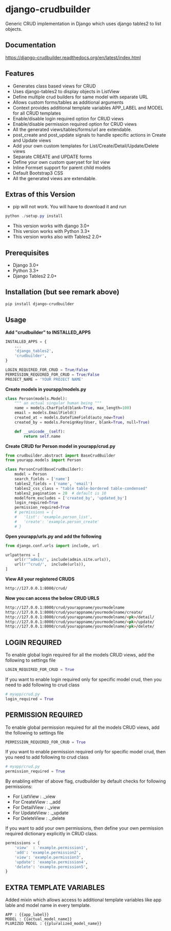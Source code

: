 # django-crudbuilder

Generic CRUD implementation in Django which uses django tables2 to list objects.

## Documentation


https://django-crudbuilder.readthedocs.org/en/latest/index.html

## Features

- Generates class based views for CRUD
- Uses django-tables2 to display objects in ListView
- Define multiple crud builders for same model with separate URL
- Allows custom forms/tables as additional arguments
- Context provides additional template variables APP_LABEL and MODEL for all CRUD templates
- Enable/disable login required option for CRUD views
- Enable/disable permission required option for CRUD views
- All the generated views/tables/forms/url are extendable.
- post_create and post_update signals to handle specific actions in Create and Update views
- Add your own custom templates for List/Create/Detail/Update/Delete views
- Separate CREATE and UPDATE forms
- Define your own custom queryset for list view
- Inline Formset support for parent child models
- Default Bootstrap3 CSS
- All the generated views are extendable.

## Extras of this Version

- pip will not work. You will have to download it and run

```powershell
python ./setup.py install
```
- This version works with django 3.0+
- This version works with Python 3.3+
- This version works also with Tables2 2.0+

## Prerequisites

- Django 3.0+
- Python 3.3+
- Django Tables2 2.0+

## Installation (but see remark above)

```powershell
pip install django-crudbuilder
```

## Usage

**Add "crudbuilder" to INSTALLED_APPS**

```python
INSTALLED_APPS = {
    ...
    'django_tables2',
    'crudbuilder',
}

LOGIN_REQUIRED_FOR_CRUD = True/False
PERMISSION_REQUIRED_FOR_CRUD = True/False
PROJECT_NAME = 'YOUR PROJECT NAME'

```

**Create models in yourapp/models.py**

```python
class Person(models.Model):
    """ an actual singular human being """
    name = models.CharField(blank=True, max_length=100)
    email = models.EmailField()
    created_at = models.DateTimeField(auto_now=True)
    created_by = models.ForeignKey(User, blank=True, null=True)

    def __unicode__(self):
        return self.name
```

**Create CRUD for Person model in yourapp/crud.py**

```python
from crudbuilder.abstract import BaseCrudBuilder
from yourapp.models import Person

class PersonCrud(BaseCrudBuilder):
    model = Person
    search_fields = ['name']
    tables2_fields = ('name', 'email')
    tables2_css_class = "table table-bordered table-condensed"
    tables2_pagination = 20  # default is 10
    modelform_excludes = ['created_by', 'updated_by']
    login_required=True
    permission_required=True
    # permissions = {
    #   'list': 'example.person_list',
    #	'create': 'example.person_create'
    # }
```

**Open yourapp/urls.py and add the following**

```python
from django.conf.urls import include, url

urlpatterns = [
    url(r'^admin/', include(admin.site.urls)),
    url(r'^crud/',  include(urls)),
]
```

**View All your registered CRUDS**

```html
http://127.0.0.1:8000/crud/
```

**Now you can access the below CRUD URLS**

```html
http://127.0.0.1:8000/crud/yourappname/yourmodelname
http://127.0.0.1:8000/crud/yourappname/yourmodelname/create/
http://127.0.0.1:8000/crud/yourappname/yourmodelname/<pk>/detail/
http://127.0.0.1:8000/crud/yourappname/yourmodelname/<pk>/update/
http://127.0.0.1:8000/crud/yourappname/yourmodelname/<pk>/delete/
```

## LOGIN REQUIRED

To enable global login required for all the models CRUD views, add the following to settings file

```python
LOGIN_REQUIRED_FOR_CRUD = True
```

If you want to enable login required only for specific model crud, then you need to add following to crud class

```python
# myapp/crud.py
login_required = True
```

## PERMISSION REQUIRED

To enable global permission required for all the models CRUD views, add the following to settings file

```python
PERMISSION_REQUIRED_FOR_CRUD = True
```

If you want to enable permission required only for specific model crud, then you need to add following to crud class

```python
# myapp/crud.py
permission_required = True
```

By enabling either of above flag, crudbuilder by default checks for following permissions:

- For ListView   : <your app_name>.<your model>_view
- For CreateView : <your app_name>.<your model>_add
- For DetailView : <your app_name>.<your model>_view
- For UpdateView : <your app_name>.<your model>_update
- For DeleteView : <your app_name>.<your model>_delete


If you want to add your own permissions, then define your own permission required dictionary explicitly in CRUD class.

```python
permissions = {
    'view'  : 'example.permission1',
    'add': 'example.permission2',
    'view': 'example.permission3',
    'update': 'example.permission4',
    'delete': 'example.permission5',
}
```

## EXTRA TEMPLATE VARIABLES

Added mixin which allows access to additional template variables like app lable and model name in every template.

```
APP : {{app_label}}
MODEL : {{actual_model_name}}
PLURIZED MODEL : {{pluralized_model_name}}
```
